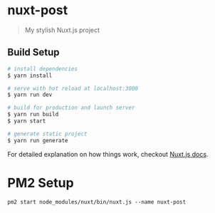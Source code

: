 # nuxt-post

> My stylish Nuxt.js project

## Build Setup

```bash
# install dependencies
$ yarn install

# serve with hot reload at localhost:3000
$ yarn run dev

# build for production and launch server
$ yarn run build
$ yarn start

# generate static project
$ yarn run generate
```

For detailed explanation on how things work, checkout [Nuxt.js docs](https://nuxtjs.org).

# PM2 Setup

```shell
pm2 start node_modules/nuxt/bin/nuxt.js --name nuxt-post
```
